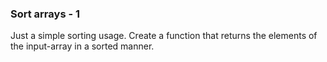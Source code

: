 ### Sort arrays - 1

Just a simple sorting usage. Create a function that returns the elements of the input-array in a sorted manner.